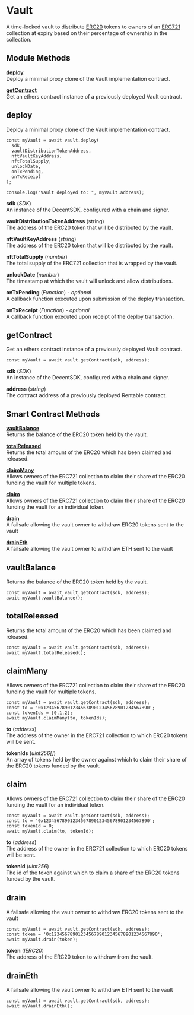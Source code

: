 # Vault

A time-locked vault to distribute [ERC20](https://eips.ethereum.org/EIPS/eip-20) tokens to owners of an [ERC721](https://eips.ethereum.org/EIPS/eip-721) collection at expiry based on their percentage of ownership in the collection.

## Module Methods

[**deploy**](#deploy)  
Deploy a minimal proxy clone of the Vault implementation contract.

[**getContract**](#getcontract)  
Get an ethers contract instance of a previously deployed Vault contract.

## deploy

Deploy a minimal proxy clone of the Vault implementation contract.

```
const myVault = await vault.deploy(
  sdk,
  vaultDistributionTokenAddress,
  nftVaultKeyAddress,
  nftTotalSupply,
  unlockDate,
  onTxPending,
  onTxReceipt
);

console.log("Vault deployed to: ", myVault.address);

```

**sdk** (*SDK*)  
An instance of the DecentSDK, configured with a chain and signer.

**vaultDistributionTokenAddress** (string)  
The address of the ERC20 token that will be distributed by the vault.

**nftVaultKeyAddress** (*string*)  
The address of the ERC20 token that will be distributed by the vault.

**nftTotalSupply** (*number*)  
The total supply of the ERC721 collection that is wrapped by the vault.

**unlockDate** (*number*)  
The timestamp at which the vault will unlock and allow distributions.

**onTxPending** (*Function*) - *optional*  
A callback function executed upon submission of the deploy transaction.

**onTxReceipt** (*Function*) - *optional*  
A callback function executed upon receipt of the deploy transaction.

## getContract

Get an ethers contract instance of a previously deployed Vault contract.

```
const myVault = await vault.getContract(sdk, address);
```

**sdk** (*SDK*)  
An instance of the DecentSDK, configured with a chain and signer.

**address** (*string*)  
The contract address of a previously deployed Rentable contract.

## Smart Contract Methods

[**vaultBalance**](#vaultbalance)  
Returns the balance of the ERC20 token held by the vault.

[**totalReleased**](#totalreleased)  
Returns the total amount of the ERC20 which has been claimed and released.

[**claimMany**](#claimmany)  
Allows owners of the ERC721 collection to claim their share of the ERC20 funding the vault for multiple tokens.

[**claim**](#claim)  
Allows owners of the ERC721 collection to claim their share of the ERC20 funding the vault for an individual token.

[**drain**](#drain)  
A failsafe allowing the vault owner to withdraw ERC20 tokens sent to the vault

[**drainEth**](#draineth)  
A failsafe allowing the vault owner to withdraw ETH sent to the vault

## vaultBalance

Returns the balance of the ERC20 token held by the vault.

```
const myVault = await vault.getContract(sdk, address);
await myVault.vaultBalance();
```

## totalReleased

Returns the total amount of the ERC20 which has been claimed and released.

```
const myVault = await vault.getContract(sdk, address);
await myVault.totalReleased();
```

## claimMany

Allows owners of the ERC721 collection to claim their share of the ERC20 funding the vault for multiple tokens.

```
const myVault = await vault.getContract(sdk, address);
const to = '0x1234567890123456789012345678901234567890';
const tokenIds = [0,1,2];
await myVault.claimMany(to, tokenIds);
```

**to** (*address*)  
The address of the owner in the ERC721 collection to which ERC20 tokens will be sent.

**tokenIds** (*uint256[]*)  
An array of tokens held by the owner against which to claim their share of the ERC20 tokens funded by the vault.

## claim

Allows owners of the ERC721 collection to claim their share of the ERC20 funding the vault for an individual token.

```
const myVault = await vault.getContract(sdk, address);
const to = '0x1234567890123456789012345678901234567890';
const tokenId = 0;
await myVault.claim(to, tokenId);
```

**to** (*address*)  
The address of the owner in the ERC721 collection to which ERC20 tokens will be sent.

**tokenId** (*uint256*)  
The id of the token against which to claim a share of the ERC20 tokens funded by the vault.

## drain

A failsafe allowing the vault owner to withdraw ERC20 tokens sent to the vault

```
const myVault = await vault.getContract(sdk, address);
const token = '0x1234567890123456789012345678901234567890';
await myVault.drain(token);
```

**token** (*IERC20*)  
The address of the ERC20 token to withdraw from the vault.


## drainEth

A failsafe allowing the vault owner to withdraw ETH sent to the vault

```
const myVault = await vault.getContract(sdk, address);
await myVault.drainEth();
```
